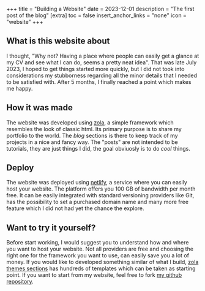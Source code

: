 +++
title = "Building a Website"
date = 2023-12-01
description = "The first post of the blog"
[extra]
toc = false
insert_anchor_links = "none"
icon = "website"
+++

## What is this website about
I thought, "Why not? Having a place where people can easily get a glance at my CV and see what I can do, seems a pretty neat idea". That was late July 2023, I hoped to get things started more quickly, but I did not took into considerations my stubborness regarding all the minor details that I needed to be satisfied with. After 5 months, I finally reached a point which makes me happy.

## How it was made
The website was developed using [zola](https://www.getzola.org/), a simple framework which resembles the look of classic html. Its primary purpose is to share my portfolio to the world. The *blog* sections is there to keep track of my projects in a nice and fancy way. The "posts" are not intended to be tutorials, they are just things I did, the goal obviuosly is to do *cool* things.

## Deploy
The website was deployed using [netlify](https://www.netlify.com/), a service where you can easily host your website. The platform offers you 100 GB of bandwidth per month free. It can be easily integrated with standard versioning providers like Git, has the possibility to set a purchased domain name and many more free feature which I did not had yet the chance the explore. 

## Want to try it yourself?
Before start working, I would suggest you to understand how and where you want to host your website. Not all providers are free and choosing the right one for the framework you want to use, can easily save you a lot of money. If you would like to developed something similar of what I build, [zola themes sections](https://www.getzola.org/themes/) has hundreds of templates which can be taken as starting point. If you want to start from my website, feel free to fork [my github repository](https://github.com/nicolamarchiotto/k8-zola-blog).